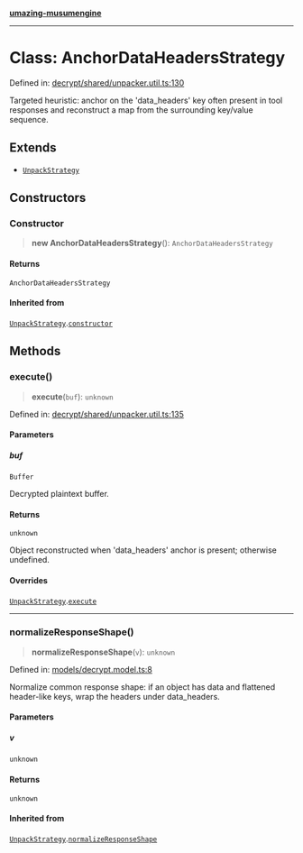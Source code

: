 [**umazing-musumengine**](../../README.md)

***

# Class: AnchorDataHeadersStrategy

Defined in: [decrypt/shared/unpacker.util.ts:130](https://github.com/davinidae/umazing-musumengine/blob/e099ae72d04c46726039e2dd238802d266be3d5f/src/decrypt/shared/unpacker.util.ts#L130)

Targeted heuristic: anchor on the 'data_headers' key often present in tool responses
and reconstruct a map from the surrounding key/value sequence.

## Extends

- [`UnpackStrategy`](UnpackStrategy.md)

## Constructors

### Constructor

> **new AnchorDataHeadersStrategy**(): `AnchorDataHeadersStrategy`

#### Returns

`AnchorDataHeadersStrategy`

#### Inherited from

[`UnpackStrategy`](UnpackStrategy.md).[`constructor`](UnpackStrategy.md#constructor)

## Methods

### execute()

> **execute**(`buf`): `unknown`

Defined in: [decrypt/shared/unpacker.util.ts:135](https://github.com/davinidae/umazing-musumengine/blob/e099ae72d04c46726039e2dd238802d266be3d5f/src/decrypt/shared/unpacker.util.ts#L135)

#### Parameters

##### buf

`Buffer`

Decrypted plaintext buffer.

#### Returns

`unknown`

Object reconstructed when 'data_headers' anchor is present; otherwise undefined.

#### Overrides

[`UnpackStrategy`](UnpackStrategy.md).[`execute`](UnpackStrategy.md#execute)

***

### normalizeResponseShape()

> **normalizeResponseShape**(`v`): `unknown`

Defined in: [models/decrypt.model.ts:8](https://github.com/davinidae/umazing-musumengine/blob/e099ae72d04c46726039e2dd238802d266be3d5f/src/models/decrypt.model.ts#L8)

Normalize common response shape: if an object has data and flattened header-like keys,
wrap the headers under data_headers.

#### Parameters

##### v

`unknown`

#### Returns

`unknown`

#### Inherited from

[`UnpackStrategy`](UnpackStrategy.md).[`normalizeResponseShape`](UnpackStrategy.md#normalizeresponseshape)
